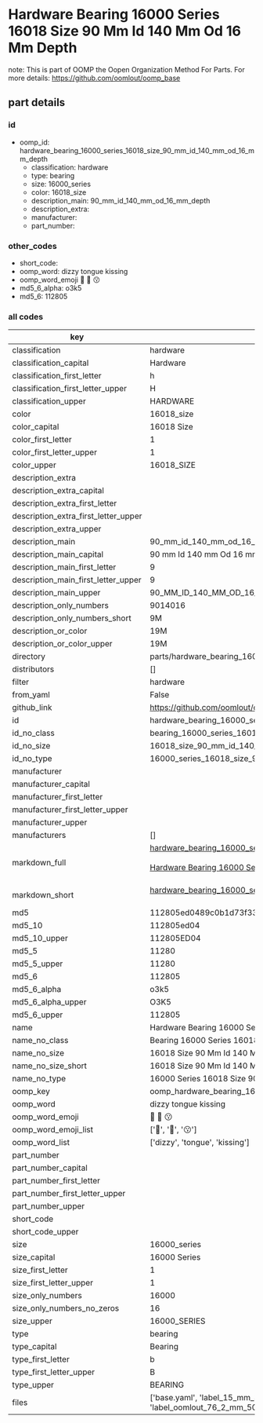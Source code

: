 # Hardware Bearing 16000 Series 16018 Size 90 Mm Id 140 Mm Od 16 Mm Depth  

note: This is part of OOMP the Oopen Organization Method For Parts. For more details: https://github.com/oomlout/oomp_base

##  part details





### id
* oomp_id: hardware_bearing_16000_series_16018_size_90_mm_id_140_mm_od_16_mm_depth
  * classification: hardware
  * type: bearing
  * size: 16000_series
  * color: 16018_size
  * description_main: 90_mm_id_140_mm_od_16_mm_depth
  * description_extra: 
  * manufacturer: 
  * part_number: 

### other_codes
* short_code: 
* oomp_word: dizzy tongue kissing
* oomp_word_emoji :dizzy: :tongue: :kissing:
* md5_6_alpha: o3k5
* md5_6: 112805

### all codes 
| key | value |  
| --- | --- |  
| classification | hardware |  
| classification_capital | Hardware |  
| classification_first_letter | h |  
| classification_first_letter_upper | H |  
| classification_upper | HARDWARE |  
| color | 16018_size |  
| color_capital | 16018 Size |  
| color_first_letter | 1 |  
| color_first_letter_upper | 1 |  
| color_upper | 16018_SIZE |  
| description_extra |  |  
| description_extra_capital |  |  
| description_extra_first_letter |  |  
| description_extra_first_letter_upper |  |  
| description_extra_upper |  |  
| description_main | 90_mm_id_140_mm_od_16_mm_depth |  
| description_main_capital | 90 mm Id 140 mm Od 16 mm Depth |  
| description_main_first_letter | 9 |  
| description_main_first_letter_upper | 9 |  
| description_main_upper | 90_MM_ID_140_MM_OD_16_MM_DEPTH |  
| description_only_numbers | 9014016 |  
| description_only_numbers_short | 9M |  
| description_or_color | 19M |  
| description_or_color_upper | 19M |  
| directory | parts/hardware_bearing_16000_series_16018_size_90_mm_id_140_mm_od_16_mm_depth |  
| distributors | [] |  
| filter | hardware |  
| from_yaml | False |  
| github_link | https://github.com/oomlout/oomlout_oomp_part_src/tree/main/parts/hardware_bearing_16000_series_16018_size_90_mm_id_140_mm_od_16_mm_depth/working |  
| id | hardware_bearing_16000_series_16018_size_90_mm_id_140_mm_od_16_mm_depth |  
| id_no_class | bearing_16000_series_16018_size_90_mm_id_140_mm_od_16_mm_depth |  
| id_no_size | 16018_size_90_mm_id_140_mm_od_16_mm_depth |  
| id_no_type | 16000_series_16018_size_90_mm_id_140_mm_od_16_mm_depth |  
| manufacturer |  |  
| manufacturer_capital |  |  
| manufacturer_first_letter |  |  
| manufacturer_first_letter_upper |  |  
| manufacturer_upper |  |  
| manufacturers | [] |  
| markdown_full | [hardware_bearing_16000_series_16018_size_90_mm_id_140_mm_od_16_mm_depth](https://github.com/oomlout/oomlout_oomp_part_src/tree/main/parts/hardware_bearing_16000_series_16018_size_90_mm_id_140_mm_od_16_mm_depth/working)<br>[](https://github.com/oomlout/oomlout_oomp_part_src/tree/main/parts/hardware_bearing_16000_series_16018_size_90_mm_id_140_mm_od_16_mm_depth/working)<br>[Hardware Bearing 16000 Series 16018 Size 90 Mm Id 140 Mm Od 16 Mm Depth](https://github.com/oomlout/oomlout_oomp_part_src/tree/main/parts/hardware_bearing_16000_series_16018_size_90_mm_id_140_mm_od_16_mm_depth/working)<br><br> |  
| markdown_short | [hardware_bearing_16000_series_16018_size_90_mm_id_140_mm_od_16_mm_depth](https://github.com/oomlout/oomlout_oomp_part_src/tree/main/parts/hardware_bearing_16000_series_16018_size_90_mm_id_140_mm_od_16_mm_depth/working)<br><br> |  
| md5 | 112805ed0489c0b1d73f33aae0574b8f |  
| md5_10 | 112805ed04 |  
| md5_10_upper | 112805ED04 |  
| md5_5 | 11280 |  
| md5_5_upper | 11280 |  
| md5_6 | 112805 |  
| md5_6_alpha | o3k5 |  
| md5_6_alpha_upper | O3K5 |  
| md5_6_upper | 112805 |  
| name | Hardware Bearing 16000 Series 16018 Size 90 Mm Id 140 Mm Od 16 Mm Depth |  
| name_no_class | Bearing 16000 Series 16018 Size 90 Mm Id 140 Mm Od 16 Mm Depth |  
| name_no_size | 16018 Size 90 Mm Id 140 Mm Od 16 Mm Depth |  
| name_no_size_short | 16018 Size 90 Mm Id 140 Mm Od 16 Mm Depth |  
| name_no_type | 16000 Series 16018 Size 90 Mm Id 140 Mm Od 16 Mm Depth |  
| oomp_key | oomp_hardware_bearing_16000_series_16018_size_90_mm_id_140_mm_od_16_mm_depth |  
| oomp_word | dizzy tongue kissing |  
| oomp_word_emoji | :dizzy: :tongue: :kissing: |  
| oomp_word_emoji_list | [':dizzy:', ':tongue:', ':kissing:'] |  
| oomp_word_list | ['dizzy', 'tongue', 'kissing'] |  
| part_number |  |  
| part_number_capital |  |  
| part_number_first_letter |  |  
| part_number_first_letter_upper |  |  
| part_number_upper |  |  
| short_code |  |  
| short_code_upper |  |  
| size | 16000_series |  
| size_capital | 16000 Series |  
| size_first_letter | 1 |  
| size_first_letter_upper | 1 |  
| size_only_numbers | 16000 |  
| size_only_numbers_no_zeros | 16 |  
| size_upper | 16000_SERIES |  
| type | bearing |  
| type_capital | Bearing |  
| type_first_letter | b |  
| type_first_letter_upper | B |  
| type_upper | BEARING |  
| files | ['base.yaml', 'label_15_mm_30_mm.pdf', 'label_15_mm_30_mm.svg', 'label_76_2_mm_50_8_mm.pdf', 'label_76_2_mm_50_8_mm.svg', 'label_oomlout_76_2_mm_50_8_mm.pdf', 'label_oomlout_76_2_mm_50_8_mm.svg', 'readme.md', 'working.json', 'working.yaml'] |  
